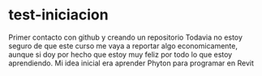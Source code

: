 # test-iniciacion
Primer contacto con github y creando un repositorio
Todavia no estoy seguro de que este curso me vaya a reportar algo economicamente, aunque si doy por hecho que estoy muy feliz por todo lo que estoy aprendiendo. Mi idea inicial era aprender Phyton para programar en Revit
